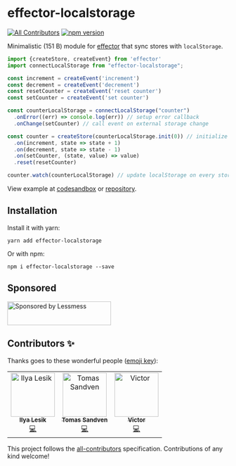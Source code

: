# effector-localstorage
[![All Contributors](https://img.shields.io/badge/all_contributors-3-orange.svg?style=flat-square)](#contributors)
[![npm version](https://img.shields.io/npm/v/effector-localstorage.svg)](https://www.npmjs.com/package/effector-localstorage)

Minimalistic (151 B) module for [effector](https://github.com/zerobias/effector) that sync stores with `localStorage`.

```javascript
import {createStore, createEvent} from 'effector'
import connectLocalStorage from "effector-localstorage";

const increment = createEvent('increment')
const decrement = createEvent('decrement')
const resetCounter = createEvent('reset counter')
const setCounter = createEvent('set counter')

const counterLocalStorage = connectLocalStorage("counter")
  .onError((err) => console.log(err)) // setup error callback
  .onChange(setCounter) // call event on external storage change

const counter = createStore(counterLocalStorage.init(0)) // initialize store with localStorage value
  .on(increment, state => state + 1)
  .on(decrement, state => state - 1)
  .on(setCounter, (state, value) => value)
  .reset(resetCounter)

counter.watch(counterLocalStorage) // update localStorage on every store change
```
View example at [codesandbox](https://codesandbox.io/s/effector-localstorage-85czp) or [repository](/example).

## Installation

Install it with yarn:

```
yarn add effector-localstorage
```

Or with npm:

```
npm i effector-localstorage --save
```

## Sponsored

<a href="https://lessmess.agency/?utm_source=effector-localstorage">
  <img src="https://lessmess.agency/badges/sponsored_by_lessmess.svg"
       alt="Sponsored by Lessmess" width="236" height="54">
</a>

## Contributors ✨

Thanks goes to these wonderful people ([emoji key](https://allcontributors.org/docs/en/emoji-key)):

<!-- ALL-CONTRIBUTORS-LIST:START - Do not remove or modify this section -->
<!-- prettier-ignore -->
<table>
  <tr>
    <td align="center"><a href="https://twitter.com/ilialesik"><img src="https://avatars2.githubusercontent.com/u/1270648?v=4" width="100px;" alt="Ilya Lesik"/><br /><sub><b>Ilya Lesik</b></sub></a><br /><a href="https://github.com/lessmess-dev/effector-localstorage/commits?author=ilyalesik" title="Code">💻</a></td>
    <td align="center"><a href="http://stackoverflow.com/users/388916/hubro"><img src="https://avatars0.githubusercontent.com/u/597206?v=4" width="100px;" alt="Tomas Sandven"/><br /><sub><b>Tomas Sandven</b></sub></a><br /><a href="https://github.com/lessmess-dev/effector-localstorage/commits?author=Hubro" title="Code">💻</a></td>
    <td align="center"><a href="https://github.com/yumauri"><img src="https://avatars0.githubusercontent.com/u/6583994?v=4" width="100px;" alt="Victor"/><br /><sub><b>Victor</b></sub></a><br /><a href="https://github.com/lessmess-dev/effector-localstorage/commits?author=yumauri" title="Code">💻</a></td>
  </tr>
</table>

<!-- ALL-CONTRIBUTORS-LIST:END -->

This project follows the [all-contributors](https://github.com/all-contributors/all-contributors) specification. Contributions of any kind welcome!
